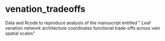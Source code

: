# venation_tradeoffs
Data and Rcode to reproduce analysis of the manuscript entitled " Leaf venation network architecture coordinates functional trade-offs across vein spatial scales"
